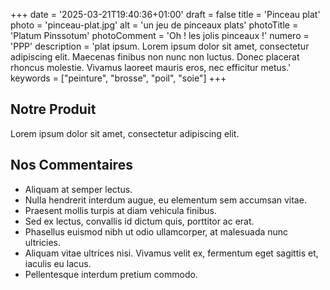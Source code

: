 +++
date = '2025-03-21T19:40:36+01:00'
draft = false
title = 'Pinceau plat'
photo = 'pinceau-plat.jpg'
alt = 'un jeu de pinceaux plats'
photoTitle = 'Platum Pinssotum'
photoComment = 'Oh ! les jolis pinceaux !'
numero = 'PPP'
description = 'plat ipsum. Lorem ipsum dolor sit amet, consectetur adipiscing elit. Maecenas finibus non nunc non luctus. Donec placerat rhoncus molestie. Vivamus laoreet mauris eros, nec efficitur metus.'
keywords = ["peinture", "brosse", "poil", "soie"]
+++

## Notre Produit
Lorem ipsum dolor sit amet, consectetur adipiscing elit. 
## Nos Commentaires
- Aliquam at semper lectus. 
- Nulla hendrerit interdum augue, eu elementum sem accumsan vitae. 
- Praesent mollis turpis at diam vehicula finibus. 
- Sed ex lectus, convallis id dictum quis, porttitor ac erat. 
- Phasellus euismod nibh ut odio ullamcorper, at malesuada nunc ultricies. 
- Aliquam vitae ultrices nisi. Vivamus velit ex, fermentum eget sagittis et, iaculis eu lacus. 
- Pellentesque interdum pretium commodo.